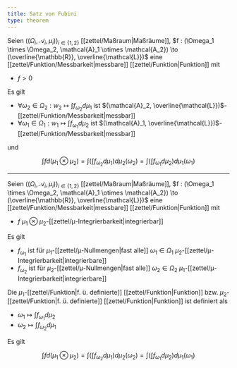 ```yaml
---
title: Satz von Fubini
type: theorem
---
```


Seien $((\Omega_i, \mathcal{A}_i, \mu_i))_{i \in \{ 1, 2 \}}$ [[zettel/Maßraum|Maßräume]], $f : (\Omega_1 \times \Omega_2, \mathcal{A}_1 \otimes \mathcal{A_2}) \to (\overline{\mathbb{R}}, \overline{\mathcal{L}})$ eine [[zettel/Funktion/Messbarkeit|messbare]] [[zettel/Funktion|Funktion]] mit
- $f \gt 0$

Es gilt
- $\forall \omega_2 \in \Omega_2 : w_2 \mapsto \int f_{\omega_2} d\mu_1$ ist $(\mathcal{A}_2, \overline{\mathcal{L}})$-[[zettel/Funktion/Messbarkeit|messbar]]
- $\forall \omega_1 \in \Omega_1 : w_1 \mapsto \int f_{\omega_1} d\mu_2$ ist $(\mathcal{A}_1, \overline{\mathcal{L}})$-[[zettel/Funktion/Messbarkeit|messbar]]

und 

$$
	\int f d(\mu_1 \otimes \mu_2) = \int\left( \int f_{\omega_2} d\mu_1 \right) d\mu_2(\omega_2) = \int\left( \int f_{\omega_1} d\mu_2 \right) d\mu_1(\omega_1)
$$

---

Seien $((\Omega_i, \mathcal{A}_i, \mu_i))_{i \in \{ 1, 2 \}}$ [[zettel/Maßraum|Maßräume]], $f : (\Omega_1 \times \Omega_2, \mathcal{A}_1 \otimes \mathcal{A_2}) \to (\overline{\mathbb{R}}, \overline{\mathcal{L}})$ eine [[zettel/Funktion/Messbarkeit|messbare]] [[zettel/Funktion|Funktion]] mit
- $f$ $\mu_1 \otimes \mu_2$-[[zettel/μ-Integrierbarkeit|integrierbar]]

Es gilt
- $f_{\omega_1}$ ist für $\mu_1$-[[zettel/μ-Nullmengen|fast alle]] $\omega_1 \in \Omega_1$ $\mu_2$-[[zettel/μ-Integrierbarkeit|integrierbare]]
- $f_{\omega_2}$ ist für $\mu_2$-[[zettel/μ-Nullmengen|fast alle]] $\omega_2 \in \Omega_2$ $\mu_1$-[[zettel/μ-Integrierbarkeit|integrierbare]]

Die $\mu_1$-[[zettel/Funktion|f. ü. definierte]] [[zettel/Funktion|Funktion]] bzw. $\mu_2$-[[zettel/Funktion|f. ü. definierte]] [[zettel/Funktion|Funktion]] ist definiert als
- $\omega_1 \mapsto \int f_{\omega_1} d\mu_2$
- $\omega_2 \mapsto \int f_{\omega_2} d\mu_1$

Es gilt

$$
	\int f d(\mu_1 \otimes \mu_2) = \int\left( \int f_{\omega_2} d\mu_1 \right) d\mu_2(\omega_2) = \int\left( \int f_{\omega_1} d\mu_2 \right) d\mu_1(\omega_1)
$$